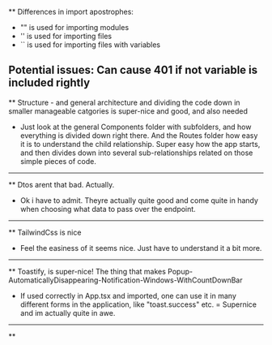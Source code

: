 ** Differences in import apostrophes:

- "" is used for importing modules
- '' is used for importing files
- `` is used for importing files with variables

Potential issues: Can cause 401 if not variable is included rightly
-------------------------------------------------

** Structure - and general architecture and dividing the code down in smaller manageable catgories is super-nice and good, and also needed
- Just look at the general Components folder with subfolders, and how everything is divided down right there. And the Routes folder how easy it is
    to understand the child relationship. Super easy how the app starts, and then divides down into several sub-relationships related on those
    simple pieces of code.

-------------------------------------------------

** Dtos arent that bad. Actually.
- Ok i have to admit. Theyre actually quite good and come quite in handy when choosing what data to pass over the endpoint.

-------------------------------------------------

** TailwindCss is nice
- Feel the easiness of it seems nice. Just have to understand it a bit more.

-------------------------------------------------

** Toastify, is super-nice! The thing that makes Popup-AutomaticallyDisappearing-Notification-Windows-WithCountDownBar
- If used correctly in App.tsx and imported, one can use it in many different forms in the application, like "toast.success" etc.
= Supernice and im actually quite in awe.

-------------------------------------------------

**

